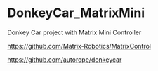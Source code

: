 # DonkeyCar_MatrixMini
Donkey Car project with Matrix Mini Controller




https://github.com/Matrix-Robotics/MatrixControl

https://github.com/autorope/donkeycar